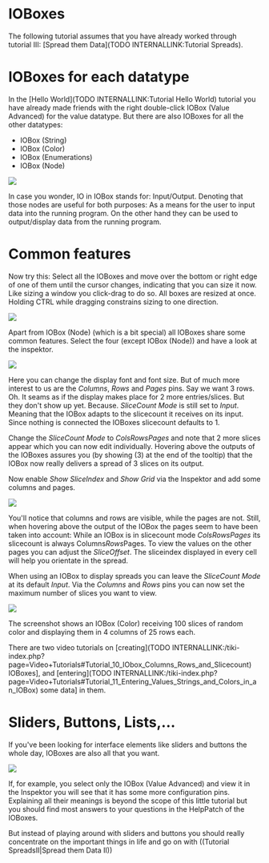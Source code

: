 # IOBoxes
The following tutorial assumes that you have already worked through tutorial III: [Spread them Data](TODO INTERNALLINK:Tutorial Spreads).  

# IOBoxes for each datatype
In the [Hello World](TODO INTERNALLINK:Tutorial Hello World) tutorial you have already made friends with the right double-click <span class="node">IOBox (Value Advanced)</span> for the value datatype. But there are also IOBoxes for all the other datatypes:   

* <span class="node">IOBox (String)</span>   
* <span class="node">IOBox (Color)</span>  
* <span class="node">IOBox (Enumerations)</span>  
* <span class="node">IOBox (Node)</span>  

![](~/img/ioboxes.png "")  

In case you wonder, IO in IOBox stands for: Input/Output. Denoting that those nodes are useful for both purposes: As a means for the user to input data into the running program. On the other hand they can be used to output/display data from the running program.  


# Common features
Now try this: Select all the IOBoxes and move over the bottom or right edge of one of them until the cursor changes, indicating that you can size it now. Like sizing a window you click-drag to do so. All boxes are resized at once. Holding CTRL while dragging constrains sizing to one direction.  

![](~/img/sizedboxes.png "")  

Apart from <span class="node">IOBox (Node)</span> (which is a bit special) all IOBoxes share some common features. Select the four (except <span class="node">IOBox (Node)</span>) and have a look at the inspektor.  

![](~/img/ioboxinspektor.png "")  

Here you can change the display font and font size. But of much more interest to us are the *Columns*, *Rows* and *Pages* pins. Say we want 3 rows. Oh. It seams as if the display makes place for 2 more entries/slices. But they don't show up yet. Because. *SliceCount Mode* is still set to *Input*. Meaning that the IOBox adapts to the slicecount it receives on its input. Since nothing is connected the IOBoxes slicecount defaults to 1.   

Change the *SliceCount Mode* to *ColsRowsPages* and note that 2 more slices appear which you can now edit individually. Hovering above the outputs of the IOBoxes assures you (by showing (3) at the end of the tooltip) that the IOBox now really delivers a spread of 3 slices on its output.  

Now enable *Show SliceIndex* and *Show Grid* via the Inspektor and add some columns and pages.  

![](~/img/spreadedboxes.png "")  

You'll notice that columns and rows are visible, while the pages are not. Still, when hovering above the output of the IOBox the pages seem to have been taken into account: While an IOBox is in slicecount mode *ColsRowsPages* its slicecount is always Columns*Rows*Pages. To view the values on the other pages you can adjust the *SliceOffset*. The sliceindex displayed in every cell will help you orientate in the spread.  

When using an IOBox to display spreads you can leave the *SliceCount Mode* at its default *Input*. Via the *Columns* and *Rows* pins you can now set the maximum number of slices you want to view.  

![](~/img/displaybox.png "")  

The screenshot shows an <span class="node">IOBox (Color)</span> receiving 100 slices of random color and displaying them in 4 columns of 25 rows each.  

There are two video tutorials on [creating](TODO INTERNALLINK:/tiki-index.php?page=Video+Tutorials#Tutorial_10_IObox_Columns_Rows_and_Slicecount) IOBoxes], and [entering](TODO INTERNALLINK:/tiki-index.php?page=Video+Tutorials#Tutorial_11_Entering_Values_Strings_and_Colors_in_an_IOBox) some data] in them.   

# Sliders, Buttons, Lists,...
If you've been looking for interface elements like sliders and buttons the whole day, IOBoxes are also all that you want.   

![](~/img/slidersbuttons.png "")  

If, for example, you select only the <span class="node">IOBox (Value Advanced)</span> and view it in the Inspektor you will see that it has some more configuration pins. Explaining all their meanings is beyond the scope of this little tutorial but you should find most answers to your questions in the HelpPatch of the IOBoxes.  

But instead of playing around with sliders and buttons you should really concentrate on the important things in life and go on with ((Tutorial SpreadsII|Spread them Data II))